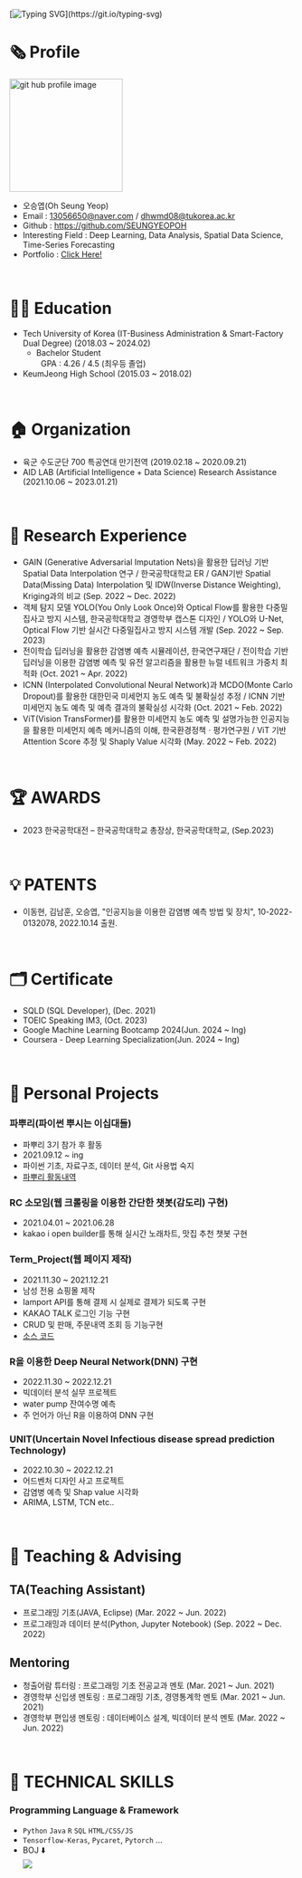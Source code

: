 [![Typing SVG](https://readme-typing-svg.demolab.com?font=Dancing+Script&weight=600&size=150&pause=100&color=42A4F7C5&background=44B0FF00&center=true&vCenter=true&random=false&width=2000&height=500&lines=Hello+World%2C+I'm+SeungYeop+OH!)](https://git.io/typing-svg)

# 🗞️ Profile
<img align='center' alt="git hub profile image" src="https://user-images.githubusercontent.com/81912557/135828724-396d9561-2bef-4193-8f49-d168e71e3fbb.jpg" width="200"> <br/>

- 오승엽(Oh Seung Yeop)
- Email : 13056650@naver.com / dhwmd08@tukorea.ac.kr
- Github : https://github.com/SEUNGYEOPOH
- Interesting Field : Deep Learning, Data Analysis, Spatial Data Science, Time-Series Forecasting<br/>
- Portfolio : [Click Here!](https://github.com/SEUNGYEOPOH/CV/blob/main/%EB%B6%84%EC%84%9D-%ED%8F%AC%ED%8A%B8%ED%8F%B4%EB%A6%AC%EC%98%A4.pdf)
<br/>


# 👨‍🎓 Education
- Tech University of Korea (IT-Business Administration & Smart-Factory Dual Degree) (2018.03 ~ 2024.02)<br/>
  - Bachelor Student <br/>
    &nbsp; GPA : 4.26 / 4.5 (최우등 졸업)
- KeumJeong High School (2015.03 ~ 2018.02)<br/>
<br/>


# 🏠 Organization
- 육군 수도군단 700 특공연대 만기전역 (2019.02.18 ~ 2020.09.21)<br/>
- AID LAB (Artificial Intelligence + Data Science) Research Assistance (2021.10.06 ~ 2023.01.21)<br/>
<br/>


# 📖 Research Experience
- GAIN (Generative Adversarial Imputation Nets)을 활용한 딥러닝 기반 Spatial Data Interpolation 연구 / 한국공학대학교 ER / GAN기반 Spatial Data(Missing Data) Interpolation 및 IDW(Inverse Distance Weighting), Kriging과의 비교 (Sep. 2022 ~ Dec. 2022)
- 객체 탐지 모델 YOLO(You Only Look Once)와 Optical Flow를 활용한 다중밀집사고 방지 시스템, 한국공학대학교 경영학부 캡스톤 디자인 / YOLO와 U-Net, Optical Flow 기반 실시간 다중밀집사고 방지 시스템 개발 (Sep. 2022 ~ Sep. 2023)
- 전이학습 딥러닝을 활용한 감염병 예측 시뮬레이션, 한국연구재단 / 전이학습 기반 딥러닝을 이용한 감염병 예측 및 유전 알고리즘을 활용한 뉴럴 네트워크 가중치 최적화 (Oct. 2021 ~ Apr. 2022)
- ICNN (Interpolated Convolutional Neural Network)과 MCDO(Monte Carlo Dropout)를 활용한 대한민국 미세먼지 농도 예측 및 불확실성 추정 / ICNN 기반 미세먼지 농도 예측 및 예측 결과의 불확실성 시각화 (Oct. 2021 ~ Feb. 2022) 
- ViT(Vision TransFormer)를 활용한 미세먼지 농도 예측 및 설명가능한 인공지능을 활용한 미세먼지 예측 메커니즘의 이해, 한국환경정책ㆍ평가연구원 / ViT 기반 Attention Score 추정 및 Shaply Value 시각화 (May. 2022 ~ Feb. 2022)
<br/>


# 🏆 AWARDS
- 2023 한국공학대전 – 한국공학대학교 총장상, 한국공학대학교, (Sep.2023)
<br/>


# 💡 PATENTS
-  이동현, 김남훈, 오승엽, "인공지능을 이용한 감염병 예측 방법 및 장치", 10-2022-0132078,  2022.10.14 출원.
<br/>

# 🗂️ Certificate
- SQLD (SQL Developer), (Dec. 2021)
- TOEIC Speaking IM3, (Oct. 2023)
- Google Machine Learning Bootcamp 2024(Jun. 2024 ~ Ing)
- Coursera - Deep Learning Specialization(Jun. 2024 ~ Ing)
<br/>

# 🙏 Personal Projects 
### 파뿌리(파이썬 뿌시는 이십대들) 
- 파뿌리 3기 참가 후 활동
- 2021.09.12 ~ ing
- 파이썬 기초, 자료구조, 데이터 분석, Git 사용법 숙지
- [파뿌리 활동내역](https://github.com/SEUNGYEOPOH/Python_breakers_RP)<br/>

### RC 소모임(웹 크롤링을 이용한 간단한 챗봇(감도리) 구현)
- 2021.04.01 ~ 2021.06.28 
- kakao i open builder를 통해 실시간 노래차트, 맛집 추천 챗봇 구현<br/>

### Term_Project(웹 페이지 제작)
- 2021.11.30 ~ 2021.12.21 
- 남성 전용 쇼핑몰 제작
- Iamport API를 통해 결제 시 실제로 결제가 되도록 구현 
- KAKAO TALK 로그인 기능 구현
- CRUD 및 판매, 주문내역 조회 등 기능구현
- [소스 코드](https://github.com/SEUNGYEOPOH/Term_project)<br/>

### R을 이용한 Deep Neural Network(DNN) 구현
- 2022.11.30 ~ 2022.12.21 
- 빅데이터 분석 실무 프로젝트
- water pump 잔여수명 예측
- 주 언어가 아닌 R을 이용하여 DNN 구현 

### UNIT(Uncertain Novel Infectious disease spread prediction Technology)
- 2022.10.30 ~ 2022.12.21 
- 어드벤처 디자인 사고 프로젝트
- 감염병 예측 및 Shap value 시각화
- ARIMA, LSTM, TCN etc.. 
<br/>

# 📖 Teaching & Advising

## TA(Teaching Assistant)
- 프로그래밍 기초(JAVA, Eclipse) (Mar. 2022 ~ Jun. 2022)
- 프로그래밍과 데이터 분석(Python, Jupyter Notebook) (Sep. 2022 ~ Dec. 2022)

## Mentoring
- 청출어람 튜터링 : 프로그래밍 기초 전공교과 멘토 (Mar. 2021 ~ Jun. 2021)
- 경영학부 신입생 멘토링 : 프로그래밍 기초, 경영통계학 멘토 (Mar. 2021 ~ Jun. 2021)
- 경영학부 편입생 멘토링 : 데이터베이스 설계, 빅데이터 분석 멘토 (Mar. 2022 ~ Jun. 2022)
<br/>


# 🏅 TECHNICAL SKILLS
### Programming Language & Framework
- `Python` `Java` `R` `SQL` `HTML/CSS/JS`
- `Tensorflow-Keras`,  `Pycaret`, `Pytorch` ...
- BOJ ⬇️  <br/><img align='center' src="http://mazassumnida.wtf/api/v2/generate_badge?boj=dhwmd08">
